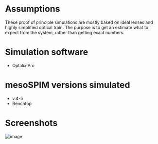 # Assumptions
These proof of principle simulations are mostly based on ideal lenses and highly simplified optical train. The purpose is to get an estimate what to expect from the system, rather than getting exact numbers.

# Simulation software
- Optalix Pro

# mesoSPIM versions simulated
- v.4-5
- Benchtop

# Screenshots
![image](https://github.com/mesoSPIM/optical-simulations/assets/10835134/8079febc-316c-4456-a388-90273b2eff3b)

